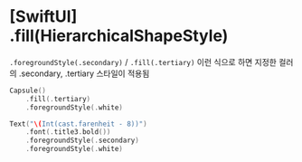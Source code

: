 # [SwiftUI] .fill(HierarchicalShapeStyle)

`.foregroundStyle(.secondary)` /  `.fill(.tertiary)` 이런 식으로 하면 지정한 컬러의 .secondary, .tertiary 스타일이 적용됨

```swift
Capsule()
    .fill(.tertiary)
    .foregroundStyle(.white)

Text("\(Int(cast.farenheit - 8))")
    .font(.title3.bold())
    .foregroundStyle(.secondary)
    .foregroundStyle(.white)
```
